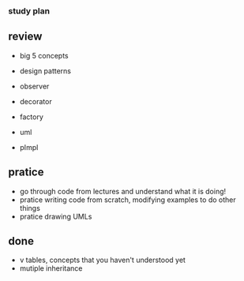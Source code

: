 ### study plan

## review 
- big 5 concepts
- design patterns 
- observer
- decorator
- factory
- uml

- pImpl

## pratice
- go through code from lectures and understand what it is doing!
- pratice writing code from scratch, modifying examples to do other things 
- pratice drawing UMLs

## done 
- v tables, concepts that you haven't understood yet
- mutiple inheritance


